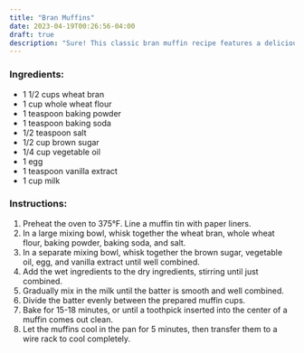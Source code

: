 ```yaml
---
title: "Bran Muffins"
date: 2023-04-19T00:26:56-04:00
draft: true
description: "Sure! This classic bran muffin recipe features a deliciously wholesome combination of wheat bran, whole wheat flour, and brown sugar. Moist and fluffy, they're perfect for a quick breakfast or snack on-the-go."
---
```


### Ingredients:

- 1 1/2 cups wheat bran
- 1 cup whole wheat flour
- 1 teaspoon baking powder
- 1 teaspoon baking soda
- 1/2 teaspoon salt
- 1/2 cup brown sugar
- 1/4 cup vegetable oil
- 1 egg
- 1 teaspoon vanilla extract
- 1 cup milk

### Instructions:

1. Preheat the oven to 375°F. Line a muffin tin with paper liners.
1. In a large mixing bowl, whisk together the wheat bran, whole wheat flour, baking powder, baking soda, and salt.
1. In a separate mixing bowl, whisk together the brown sugar, vegetable oil, egg, and vanilla extract until well combined.
1. Add the wet ingredients to the dry ingredients, stirring until just combined.
1. Gradually mix in the milk until the batter is smooth and well combined.
1. Divide the batter evenly between the prepared muffin cups.
1. Bake for 15-18 minutes, or until a toothpick inserted into the center of a muffin comes out clean.
1. Let the muffins cool in the pan for 5 minutes, then transfer them to a wire rack to cool completely.